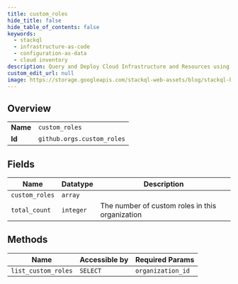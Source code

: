 ```yaml
---
title: custom_roles
hide_title: false
hide_table_of_contents: false
keywords:
  - stackql
  - infrastructure-as-code
  - configuration-as-data
  - cloud inventory
description: Query and Deploy Cloud Infrastructure and Resources using SQL
custom_edit_url: null
image: https://storage.googleapis.com/stackql-web-assets/blog/stackql-blog-post-featured-image.png
---
```

  
    

## Overview
<table><tbody>
<tr><td><b>Name</b></td><td><code>custom_roles</code></td></tr>
<tr><td><b>Id</b></td><td><code>github.orgs.custom_roles</code></td></tr>
</tbody></table>

## Fields
| Name | Datatype | Description |
| ---- | -------- | ----------- |
| `custom_roles` | `array` |  |
| `total_count` | `integer` | The number of custom roles in this organization |
## Methods
| Name | Accessible by | Required Params |
| ---- | ------------- | --------------- |
| `list_custom_roles` | `SELECT` | `organization_id` |
